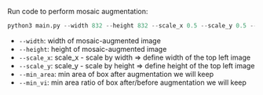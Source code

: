 Run code to perform mosaic augmentation:
```python
python3 main.py --width 832 --height 832 --scale_x 0.5 --scale_y 0.5 --min_area 500 --min_vi 0.5
```

- `--width`: width of mosaic-augmented image
- `--height`: height of mosaic-augmented image
- `--scale_x`: scale_x - scale by width => define width of the top left image
- `--scale_y`: scale_y - scale by height => define height of the top left image
- `--min_area`: min area of box after augmentation we will keep
- `--min_vi`: min area ratio of box after/before augmentation we will keep

